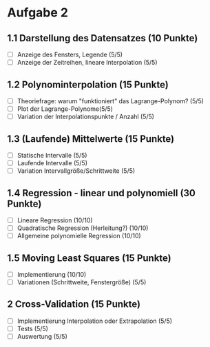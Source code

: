 # Aufgabe 2

## 1.1 Darstellung des Datensatzes (10 Punkte)

* [ ]  Anzeige des Fensters, Legende (5/5)
* [ ]  Anzeige der Zeitreihen, lineare Interpolation (5/5)

## 1.2 Polynominterpolation (15 Punkte)

* [ ]  Theoriefrage: warum "funktioniert" das Lagrange-Polynom? (5/5)
* [ ]  Plot der Lagrange-Polynome(5/5)
* [ ]  Variation der Interpolationspunkte / Anzahl (5/5)

## 1.3 (Laufende) Mittelwerte (15 Punkte)

* [ ] Statische Intervalle (5/5)
* [ ] Laufende Intervalle (5/5)
* [ ] Variation Intervallgröße/Schrittweite (5/5)

## 1.4 Regression - linear und polynomiell (30 Punkte)

* [ ] Lineare Regression (10/10)
* [ ] Quadratische Regression (Herleitung?) (10/10)
* [ ] Allgemeine polynomielle Regression (10/10)

## 1.5 Moving Least Squares (15 Punkte)

* [ ] Implementierung (10/10)
* [ ] Variationen (Schrittweite, Fenstergröße) (5/5)

## 2 Cross-Validation (15 Punkte)

* [ ] Implementierung Interpolation oder Extrapolation (5/5)
* [ ] Tests (5/5)
* [ ] Auswertung (5/5)
